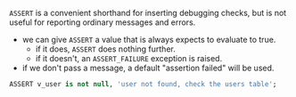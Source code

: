 
`ASSERT` is a convenient shorthand for inserting debugging checks, but is not useful for reporting ordinary messages and errors.

- we can give `ASSERT` a value that is always expects to evaluate to true.
	- if it does, `ASSERT` does nothing further.
	- if it doesn't, an `ASSERT_FAILURE` exception is raised.
- if we don't pass a message, a default "assertion failed" will be used.
```sql
ASSERT v_user is not null, 'user not found, check the users table';
```
